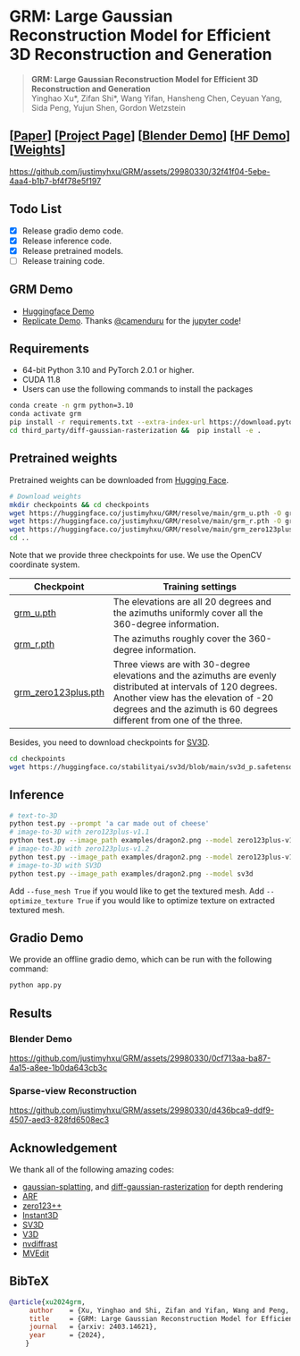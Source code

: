 # GRM: Large Gaussian Reconstruction Model for Efficient 3D Reconstruction and Generation



> **GRM: Large Gaussian Reconstruction Model for Efficient 3D Reconstruction and Generation** <br>
> Yinghao Xu*, Zifan Shi*, Wang Yifan, Hansheng Chen, Ceyuan Yang, Sida Peng, Yujun Shen, Gordon Wetzstein<br>

## [[Paper](https://arxiv.org/abs/2403.14621)] [[Project Page](https://justimyhxu.github.io/projects/grm)] [[Blender Demo](https://github.com/justimyhxu/GRM/assets/29980330/0cf713aa-ba87-4a15-a8ee-1b0da643cb3c)] [[HF Demo](https://huggingface.co/spaces/GRM-demo/GRM)][[Weights](https://huggingface.co/justimyhxu/GRM/tree/main)]

https://github.com/justimyhxu/GRM/assets/29980330/32f41f04-5ebe-4aa4-b1b7-bf4f78e5f197

## Todo List
- [x] Release gradio demo code.
- [x] Release inference code.
- [x] Release pretrained models.
- [ ] Release training code.

## GRM Demo
* [Huggingface Demo](https://huggingface.co/spaces/GRM-demo/GRM)
* [Replicate Demo](https://replicate.com/camenduru/grm). Thanks [@camenduru](https://github.com/camenduru) for the [jupyter code](https://github.com/camenduru/GRM-jupyter)! 

## Requirements
* 64-bit Python 3.10 and PyTorch 2.0.1 or higher.
* CUDA 11.8 
* Users can use the following commands to install the packages
```bash
conda create -n grm python=3.10
conda activate grm 
pip install -r requirements.txt --extra-index-url https://download.pytorch.org/whl/cu118
cd third_party/diff-gaussian-rasterization &&  pip install -e .
```
## Pretrained weights
Pretrained weights can be downloaded from [Hugging Face](https://huggingface.co/justimyhxu/GRM/tree/main).
```bash
# Download weights
mkdir checkpoints && cd checkpoints
wget https://huggingface.co/justimyhxu/GRM/resolve/main/grm_u.pth -O grm_u.pth
wget https://huggingface.co/justimyhxu/GRM/resolve/main/grm_r.pth -O grm_r.pth
wget https://huggingface.co/justimyhxu/GRM/resolve/main/grm_zero123plus.pth -O grm_zero123plus.pth
cd ..

```

Note that we provide three checkpoints for use. We use the OpenCV coordinate system.

| Checkpoint | Training settings |
| ---------- | ----------------- |
| [grm_u.pth](https://huggingface.co/justimyhxu/GRM/blob/main/grm_u.pth)  | The elevations are all 20 degrees and the azimuths uniformly cover all the 360-degree information.|
| [grm_r.pth](https://huggingface.co/justimyhxu/GRM/blob/main/grm_r.pth)  | The azimuths roughly cover the 360-degree information. |
| [grm_zero123plus.pth](https://huggingface.co/justimyhxu/GRM/blob/main/grm_zero123plus.pth) | Three views are with 30-degree elevations and the azimuths are evenly distributed at intervals of 120 degrees. Another view has the elevation of -20 degrees and the azimuth is 60 degrees different from one of the three. |


Besides, you need to download checkpoints for [SV3D](https://huggingface.co/stabilityai/sv3d/tree/main).
```bash
cd checkpoints
wget https://huggingface.co/stabilityai/sv3d/blob/main/sv3d_p.safetensors && cd ..
```


## Inference
```bash
# text-to-3D
python test.py --prompt 'a car made out of cheese'
# image-to-3D with zero123plus-v1.1
python test.py --image_path examples/dragon2.png --model zero123plus-v1.1
# image-to-3D with zero123plus-v1.2
python test.py --image_path examples/dragon2.png --model zero123plus-v1.2
# image-to-3D with SV3D
python test.py --image_path examples/dragon2.png --model sv3d
```

Add ```--fuse_mesh True``` if you would like to get the textured mesh.
Add ```--optimize_texture True``` if you would like to optimize texture on extracted textured mesh.

## Gradio Demo
We provide an offline gradio demo, which can be run with the following command:
```bash
python app.py
```

## Results

### Blender Demo
https://github.com/justimyhxu/GRM/assets/29980330/0cf713aa-ba87-4a15-a8ee-1b0da643cb3c

### Sparse-view Reconstruction
https://github.com/justimyhxu/GRM/assets/29980330/d436bca9-ddf9-4507-aed3-828fd6508ec3


## Acknowledgement
We thank all of the following amazing codes:
- [gaussian-splatting](https://github.com/graphdeco-inria/gaussian-splatting), and [diff-gaussian-rasterization](https://github.com/ashawkey/diff-gaussian-rasterization) for depth rendering
- [ARF](https://github.com/Kai-46/ARF-svox2)
- [zero123++](https://github.com/SUDO-AI-3D/zero123plus)
- [Instant3D](https://instant-3d.github.io/)
- [SV3D](https://github.com/Stability-AI/generative-models)
- [V3D](https://github.com/heheyas/V3D)
- [nvdiffrast](https://github.com/NVlabs/nvdiffrast)
- [MVEdit](https://github.com/Lakonik/MVEdit)

## BibTeX

```bibtex
@article{xu2024grm,
     author    = {Xu, Yinghao and Shi, Zifan and Yifan, Wang and Peng, Sida and Yang, Ceyuan and Shen, Yujun and Wetzstein Gordon},
     title     = {GRM: Large Gaussian Reconstruction Model for Efficient 3D Reconstruction and Generation},
     journal   = {arxiv: 2403.14621},
     year      = {2024},
    }
```
